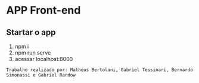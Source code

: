 # APP Front-end

## Startar o app
1. npm i
2. npm run serve
3. acessar localhost:8000

`Trabalho realizado por: Matheus Bertolani, Gabriel Tessinari, Bernardo Simonassi e Gabriel Randow`